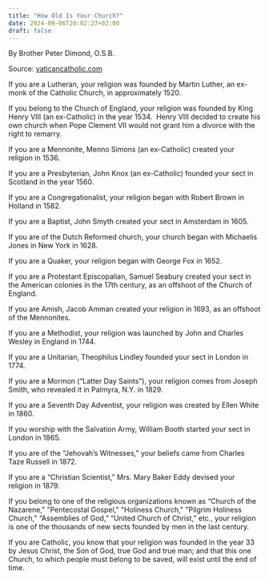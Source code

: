 ```yaml
---
title: "How Old Is Your Church?"
date: 2024-09-06T20:02:27+02:00
draft: false
---
```



By Brother Peter Dimond, O.S.B.

Source: [vaticancatholic.com](https://vaticancatholic.com/how-old-is-your-church/)

<p>If you are a Lutheran, your religion was founded by Martin Luther, an ex-monk of the Catholic Church, in approximately 1520.</p>
<p>If you belong to the Church of England, your religion was founded by King Henry VIII (an ex-Catholic) in the year 1534.&nbsp; Henry VIII decided to create his own church when Pope Clement VII would not grant him a divorce with the right to remarry.</p>
<p>If you are a Mennonite, Menno Simons (an ex-Catholic) created your religion in 1536.</p>
<p>If you are a Presbyterian, John Knox (an ex-Catholic) founded your sect in Scotland in the year 1560.</p>
<p>If you are a Congregationalist, your religion began with Robert Brown in Holland in 1582.</p>
<p>If you are a Baptist, John Smyth created your sect in Amsterdam in 1605.</p>
<p>If you are of the Dutch Reformed church, your church began with Michaelis Jones in New York in 1628.</p>
<p>If you are a Quaker, your religion began with George Fox in 1652.</p>
<p>If you are a Protestant Episcopalian, Samuel Seabury created your sect in the American colonies in the 17th century, as an offshoot of the Church of England.</p>
<p>If you are Amish, Jacob Amman created your religion in 1693, as an offshoot of the Mennonites.</p>
<p>If you are a Methodist, your religion was launched by John and Charles Wesley in England in 1744.</p>
<p>If you are a Unitarian, Theophilus Lindley founded your sect in London in 1774.</p>
<p>If you are a Mormon (“Latter Day Saints”), your religion comes from Joseph Smith, who revealed it in Palmyra, N.Y. in 1829.</p>
<p>If you are a Seventh Day Adventist, your religion was created by Ellen White in 1860.</p>
<p>If you worship with the Salvation Army, William Booth started your sect in London in 1865.</p>
<p>If you are of the “Jehovah’s Witnesses,” your beliefs came from Charles Taze Russell in 1872.</p>
<p>If you are a “Christian Scientist,” Mrs. Mary Baker Eddy devised your religion in 1879.</p>
<p>If you belong to one of the religious organizations known as “Church of the Nazarene," "Pentecostal Gospel," "Holiness Church," "Pilgrim Holiness Church," “Assemblies of God,” “United Church of Christ,” etc., your religion is one of the thousands of new sects founded by men in the last century.</p>
<p>If you are Catholic, you know that your religion was founded in the year 33 by Jesus Christ, the Son of God, true God and true man; and that this one Church, to which people must belong to be saved, will exist until the end of time.</p>
